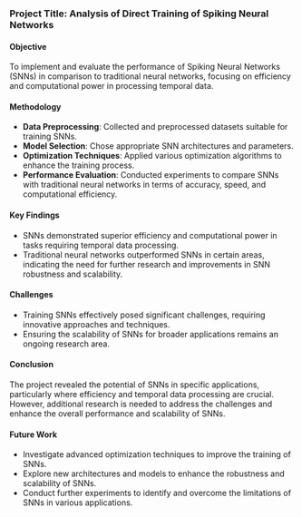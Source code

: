 
### Project Title: Analysis of Direct Training of Spiking Neural Networks

#### Objective
To implement and evaluate the performance of Spiking Neural Networks (SNNs) in comparison to traditional neural networks, focusing on efficiency and computational power in processing temporal data.

#### Methodology
- **Data Preprocessing**: Collected and preprocessed datasets suitable for training SNNs.
- **Model Selection**: Chose appropriate SNN architectures and parameters.
- **Optimization Techniques**: Applied various optimization algorithms to enhance the training process.
- **Performance Evaluation**: Conducted experiments to compare SNNs with traditional neural networks in terms of accuracy, speed, and computational efficiency.

#### Key Findings
- SNNs demonstrated superior efficiency and computational power in tasks requiring temporal data processing.
- Traditional neural networks outperformed SNNs in certain areas, indicating the need for further research and improvements in SNN robustness and scalability.

#### Challenges
- Training SNNs effectively posed significant challenges, requiring innovative approaches and techniques.
- Ensuring the scalability of SNNs for broader applications remains an ongoing research area.

#### Conclusion
The project revealed the potential of SNNs in specific applications, particularly where efficiency and temporal data processing are crucial. However, additional research is needed to address the challenges and enhance the overall performance and scalability of SNNs.

#### Future Work
- Investigate advanced optimization techniques to improve the training of SNNs.
- Explore new architectures and models to enhance the robustness and scalability of SNNs.
- Conduct further experiments to identify and overcome the limitations of SNNs in various applications.
